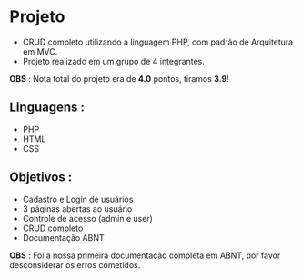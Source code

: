# Projeto
- CRUD completo utilizando a linguagem PHP, com padrão de Arquitetura em MVC.<br>
- Projeto realizado em um grupo de 4 integrantes. <br>

<b>OBS</b> : Nota total do projeto era de <b>4.0</b> pontos, tiramos <b>3.9</b>!

## Linguagens :
- PHP
- HTML
- CSS

## Objetivos :
- Cadastro e Login de usuários
- 3 páginas abertas ao usuário
- Controle de acesso (admin e user)
- CRUD completo
- Documentação ABNT

<b>OBS</b> : Foi a nossa primeira documentação completa em ABNT, por favor desconsiderar os erros cometidos.



